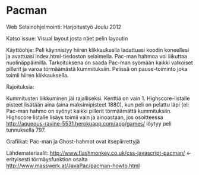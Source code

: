 ﻿Pacman
======
Web Selainohjelmointi:  Harjoitustyö Joulu 2012

Katso issue: Visual layout josta näet pelin layoutin

Käyttöohje: 
  Peli käynnistyy hiiren klikkauksella ladattuasi koodin koneellesi ja avattuasi index.html-tiedoston selaimella.
  Pac-man hahmoa voi liikuttaa nuolinäppäimillä.
  Tarkoituksena on saada Pac-man syömään kaikki valkoiset pillerit ja
  varoa törmäämästä kummituksiin.
  Pelissä on pause-toiminto joka toimii hiiren klikkauksella.
  
Rajoituksia:

  Kummitusten liikkuminen jäi rajalliseksi.
  Kenttiä on vain 1.
  Highscore-listalle pisteet lisätään aina (aina maksimipisteet 1880), kun peli on pelattu läpi 
  (eli Pac-man hahmo on syönyt kaikki pillerit törmäämättä kummituksiin. Highscore listalle lisäys toimii 
  vain ja ainoastaan, jos osoitteessa http://aqueous-ravine-5531.herokuapp.com/app/games/ 
  löytyy peli tunnuksella 797.

Grafiikat:
  Pac-man ja Ghost-hahmot ovat itsepiirrettyjä
  
Lähdemateriaalit:
  http://www.flashmonkey.co.uk/css-javascript-pacman/ <- erityisesti törmäysfunktion osalta
  http://www.masswerk.at/JavaPac/pacman-howto.html
